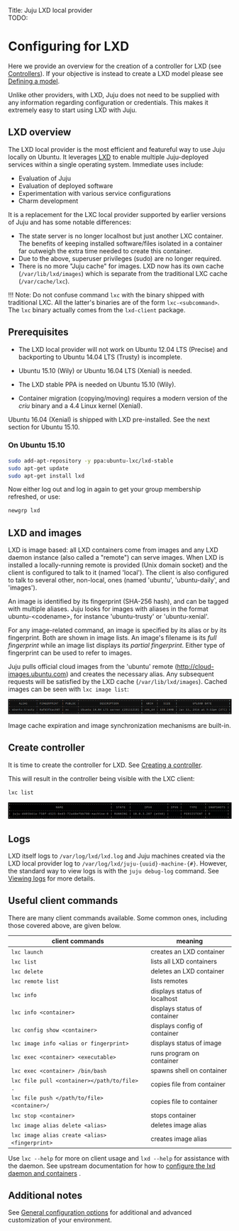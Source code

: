 Title: Juju LXD local provider  
TODO: 


# Configuring for LXD

Here we provide an overview for the creation of a controller for LXD
(see [Controllers](./controllers.html)). If your objective is instead
to create a LXD model please see [Defining a model](./models-defining.html).

Unlike other providers, with LXD, Juju does not need to be supplied with any
information regarding configuration or credentials. This makes it extremely
easy to start using LXD with Juju.


## LXD overview

The LXD local provider is the most efficient and featureful way to use Juju
locally on Ubuntu. It leverages [LXD](https://linuxcontainers.org/lxd/) to
enable multiple Juju-deployed services within a single operating system.
Immediate uses include:

 - Evaluation of Juju
 - Evaluation of deployed software
 - Experimentation with various service configurations
 - Charm development

It is a replacement for the LXC local provider supported by earlier versions
of Juju and has some notable differences:

 - The state server is no longer localhost but just another LXC container.
   The benefits of keeping installed software/files isolated in a container far
   outweigh the extra time needed to create this container.
 - Due to the above, superuser privileges (sudo) are no longer required.
 - There is no more "Juju cache" for images. LXD now has its own cache
   (`/var/lib/lxd/images`) which is separate from the traditional LXC cache
   (`/var/cache/lxc`).

!!! Note: Do not confuse command `lxc` with the binary shipped with traditional
LXC. All the latter's binaries are of the form `lxc-<subcommand>`. The `lxc`
binary actually comes from the `lxd-client` package.


## Prerequisites

 - The LXD local provider will not work on Ubuntu 12.04 LTS (Precise) and
   backporting to Ubuntu 14.04 LTS (Trusty) is incomplete.

 - Ubuntu 15.10 (Wily) or Ubuntu 16.04 LTS (Xenial) is needed.

 - The LXD stable PPA is needed on Ubuntu 15.10 (Wily).

 - Container migration (copying/moving) requires a modern version of the
   *criu* binary and a 4.4 Linux kernel (Xenial).

Ubuntu 16.04 (Xenial) is shipped with LXD pre-installed. See the next section
for Ubuntu 15.10.

### On Ubuntu 15.10

```bash
sudo add-apt-repository -y ppa:ubuntu-lxc/lxd-stable
sudo apt-get update
sudo apt-get install lxd
```

Now either log out and log in again to get your group membership refreshed, or
use:

```bash
newgrp lxd
```


## LXD and images

LXD is image based: all LXD containers come from images and any LXD daemon
instance (also called a "remote") can serve images. When LXD is installed a
locally-running remote is provided (Unix domain socket) and the client is
configured to talk to it (named 'local'). The client is also configured to talk
to several other, non-local, ones (named 'ubuntu', 'ubuntu-daily', and
'images').

An image is identified by its fingerprint (SHA-256 hash), and can be tagged
with multiple aliases. Juju looks for images with aliases in the format
ubuntu-&lt;codename&gt;, for instance 'ubuntu-trusty' or 'ubuntu-xenial'.

For any image-related command, an image is specified by its alias or by its
fingerprint. Both are shown in image lists. An image's filename is its *full
fingerprint* while an image list displays its *partial fingerprint*. Either
type of fingerprint can be used to refer to images.

Juju pulls official cloud images from the 'ubuntu' remote
(http://cloud-images.ubuntu.com) and creates the necessary alias. Any
subsequent requests will be satisfied by the LXD cache (`/var/lib/lxd/images`).
Cached images can be seen with `lxc image list`:

![lxc image list after importing](./media/image_list-imported_image-reduced70.png)

Image cache expiration and image synchronization mechanisms are built-in.


## Create controller

It is time to create the controller for LXD. See
[Creating a controller](./controllers-creating.html).

This will result in the controller being visible with the LXC client:


```bash
lxc list
```

![bootstrap machine 0 in LXC CLI](./media/config-lxd_cli-machine_0.png)


## Logs

LXD itself logs to `/var/log/lxd/lxd.log` and Juju machines created via the
LXD local provider log to `/var/log/lxd/juju-{uuid}-machine-{#}`. However,
the standard way to view logs is with the `juju debug-log` command. See
[Viewing logs](./troubleshooting-logs.html) for more details.


## Useful client commands

There are many client commands available. Some common ones, including those covered
above, are given below.

<style> table td{text-align:left;}</style>

| client commands                               | meaning                            |
|-----------------------------------------------|------------------------------------|
`lxc launch`					| creates an LXD container
`lxc list`	                             	| lists all LXD containers
`lxc delete`					| deletes an LXD container
`lxc remote list`				| lists remotes
`lxc info`					| displays status of localhost
`lxc info <container>`				| displays status of container
`lxc config show <container>`			| displays config of container
`lxc image info <alias or fingerprint>`		| displays status of image
`lxc exec <container> <executable>`		| runs program on container
`lxc exec <container> /bin/bash`		| spawns shell on container
`lxc file pull <container></path/to/file> .`	| copies file from container
`lxc file push </path/to/file> <container>/`  	| copies file to container
`lxc stop <container>`				| stops container
`lxc image alias delete <alias>`		| deletes image alias
`lxc image alias create <alias> <fingerprint>`	| creates image alias

Use `lxc --help` for more on client usage and `lxd --help` for assistance with the daemon.
See upstream documentation for how to
[configure the lxd daemon and containers](https://github.com/lxc/lxd/blob/master/doc/configuration.md)
.


## Additional notes

See [General configuration options](https://jujucharms.com/docs/stable/config-general)
for additional and advanced customization of your environment.
